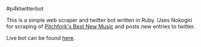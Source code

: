 #p4ktwitterbot

This is a simple web scraper and twitter bot written in Ruby. Uses Nokogiri for scraping of [Pitchfork's Best New Music](http://www.pitchfork.com/best) and posts new entries to twitter. 

Live bot can be found [here](http://twitter.com/pitchforkbnmbot).
